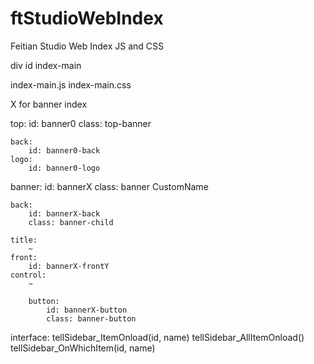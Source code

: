 # ftStudioWebIndex
Feitian Studio Web Index JS and CSS

div id index-main

index-main.js
index-main.css

X for banner index

top:
	id: banner0
	class: top-banner

	back:
		id: banner0-back
	logo:
		id: banner0-logo

banner:
	id: bannerX
	class: banner CustomName

	back:
		id: bannerX-back
		class: banner-child

	title:
		~
	front:
		id: bannerX-frontY
	control:
		~
		
		button:
			id: bannerX-button
			class: banner-button

interface:
	tellSidebar_ItemOnload(id, name)
	tellSidebar_AllItemOnload()
	tellSidebar_OnWhichItem(id, name)

